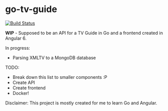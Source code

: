 # go-tv-guide

[![Build Status](https://travis-ci.com/tomme87/go-tv-guide.svg?branch=master)](https://travis-ci.com/tomme87/go-tv-guide)

**WIP** - Supposed to be an API for a TV Guide in Go and a frontend created in Angular 6.

In progress:
 
* Parsing XMLTV to a MongoDB database

TODO:

* Break down this list to smaller components :P
* Create API
* Create frontend
* Docker!

Disclaimer: This project is mostly created for me to learn Go and Angular.